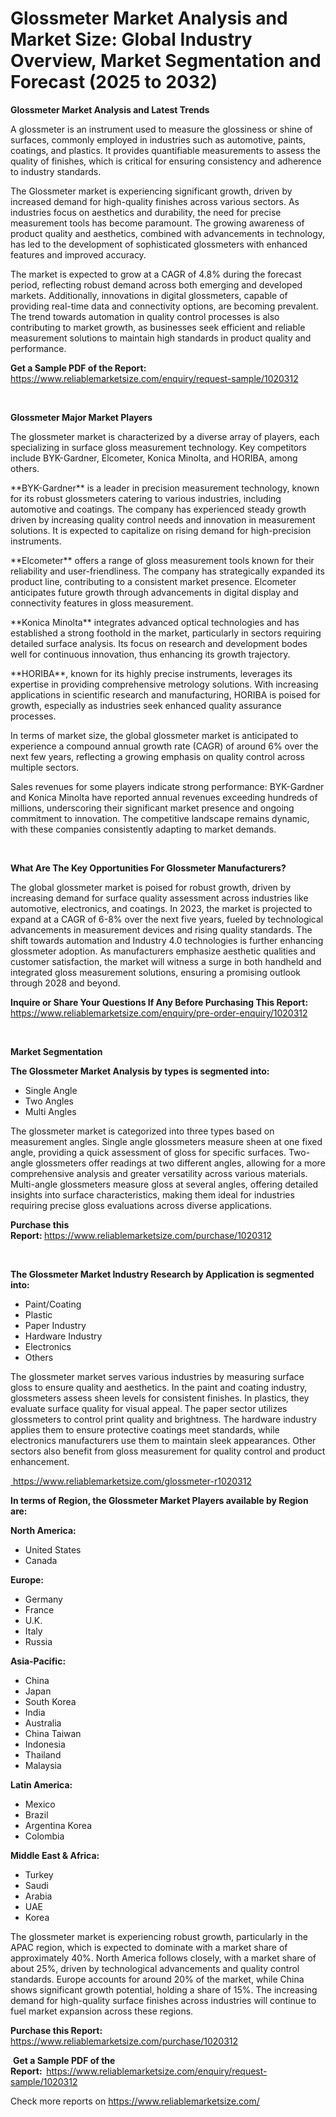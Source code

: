 <p><h1>Glossmeter Market Analysis and Market Size: Global Industry Overview, Market Segmentation and Forecast (2025 to 2032)</h1></p><p><strong>Glossmeter Market Analysis and Latest Trends</strong></p>
<p><p>A glossmeter is an instrument used to measure the glossiness or shine of surfaces, commonly employed in industries such as automotive, paints, coatings, and plastics. It provides quantifiable measurements to assess the quality of finishes, which is critical for ensuring consistency and adherence to industry standards. </p><p>The Glossmeter market is experiencing significant growth, driven by increased demand for high-quality finishes across various sectors. As industries focus on aesthetics and durability, the need for precise measurement tools has become paramount. The growing awareness of product quality and aesthetics, combined with advancements in technology, has led to the development of sophisticated glossmeters with enhanced features and improved accuracy. </p><p>The market is expected to grow at a CAGR of 4.8% during the forecast period, reflecting robust demand across both emerging and developed markets. Additionally, innovations in digital glossmeters, capable of providing real-time data and connectivity options, are becoming prevalent. The trend towards automation in quality control processes is also contributing to market growth, as businesses seek efficient and reliable measurement solutions to maintain high standards in product quality and performance.</p></p>
<p><strong>Get a Sample PDF of the Report:&nbsp;</strong> <a href="https://www.reliablemarketsize.com/enquiry/request-sample/1020312?utm_campaign=1998&utm_medium=2&utm_source=Github&utm_content=ia&utm_term=21022025&utm_id=glossmeter">https://www.reliablemarketsize.com/enquiry/request-sample/1020312</a></p>
<p>&nbsp;</p>
<p><strong>Glossmeter Major Market Players</strong></p>
<p><p>The glossmeter market is characterized by a diverse array of players, each specializing in surface gloss measurement technology. Key competitors include BYK-Gardner, Elcometer, Konica Minolta, and HORIBA, among others. </p><p>**BYK-Gardner** is a leader in precision measurement technology, known for its robust glossmeters catering to various industries, including automotive and coatings. The company has experienced steady growth driven by increasing quality control needs and innovation in measurement solutions. It is expected to capitalize on rising demand for high-precision instruments.</p><p>**Elcometer** offers a range of gloss measurement tools known for their reliability and user-friendliness. The company has strategically expanded its product line, contributing to a consistent market presence. Elcometer anticipates future growth through advancements in digital display and connectivity features in gloss measurement.</p><p>**Konica Minolta** integrates advanced optical technologies and has established a strong foothold in the market, particularly in sectors requiring detailed surface analysis. Its focus on research and development bodes well for continuous innovation, thus enhancing its growth trajectory.</p><p>**HORIBA**, known for its highly precise instruments, leverages its expertise in providing comprehensive metrology solutions. With increasing applications in scientific research and manufacturing, HORIBA is poised for growth, especially as industries seek enhanced quality assurance processes.</p><p>In terms of market size, the global glossmeter market is anticipated to experience a compound annual growth rate (CAGR) of around 6% over the next few years, reflecting a growing emphasis on quality control across multiple sectors. </p><p>Sales revenues for some players indicate strong performance: BYK-Gardner and Konica Minolta have reported annual revenues exceeding hundreds of millions, underscoring their significant market presence and ongoing commitment to innovation. The competitive landscape remains dynamic, with these companies consistently adapting to market demands.</p></p>
<p>&nbsp;</p>
<p><strong>What Are The Key Opportunities For Glossmeter Manufacturers?</strong></p>
<p><p>The global glossmeter market is poised for robust growth, driven by increasing demand for surface quality assessment across industries like automotive, electronics, and coatings. In 2023, the market is projected to expand at a CAGR of 6-8% over the next five years, fueled by technological advancements in measurement devices and rising quality standards. The shift towards automation and Industry 4.0 technologies is further enhancing glossmeter adoption. As manufacturers emphasize aesthetic qualities and customer satisfaction, the market will witness a surge in both handheld and integrated gloss measurement solutions, ensuring a promising outlook through 2028 and beyond.</p></p>
<p><strong>Inquire or Share Your Questions If Any Before Purchasing This Report:</strong> <a href="https://www.reliablemarketsize.com/enquiry/pre-order-enquiry/1020312?utm_campaign=1998&utm_medium=2&utm_source=Github&utm_content=ia&utm_term=21022025&utm_id=glossmeter">https://www.reliablemarketsize.com/enquiry/pre-order-enquiry/1020312</a></p>
<p>&nbsp;</p>
<p><strong>Market Segmentation</strong></p>
<p><strong>The Glossmeter Market Analysis by types is segmented into:</strong></p>
<p><ul><li>Single Angle</li><li>Two Angles</li><li>Multi Angles</li></ul></p>
<p><p>The glossmeter market is categorized into three types based on measurement angles. Single angle glossmeters measure sheen at one fixed angle, providing a quick assessment of gloss for specific surfaces. Two-angle glossmeters offer readings at two different angles, allowing for a more comprehensive analysis and greater versatility across various materials. Multi-angle glossmeters measure gloss at several angles, offering detailed insights into surface characteristics, making them ideal for industries requiring precise gloss evaluations across diverse applications.</p></p>
<p><strong>Purchase this Report:&nbsp;</strong><a href="https://www.reliablemarketsize.com/purchase/1020312?utm_campaign=1998&utm_medium=2&utm_source=Github&utm_content=ia&utm_term=21022025&utm_id=glossmeter">https://www.reliablemarketsize.com/purchase/1020312</a></p>
<p>&nbsp;</p>
<p><strong>The Glossmeter Market Industry Research by Application is segmented into:</strong></p>
<p><ul><li>Paint/Coating</li><li>Plastic</li><li>Paper Industry</li><li>Hardware Industry</li><li>Electronics</li><li>Others</li></ul></p>
<p><p>The glossmeter market serves various industries by measuring surface gloss to ensure quality and aesthetics. In the paint and coating industry, glossmeters assess sheen levels for consistent finishes. In plastics, they evaluate surface quality for visual appeal. The paper sector utilizes glossmeters to control print quality and brightness. The hardware industry applies them to ensure protective coatings meet standards, while electronics manufacturers use them to maintain sleek appearances. Other sectors also benefit from gloss measurement for quality control and product enhancement.</p></p>
<p><a href="https://www.reliablemarketsize.com/glossmeter-r1020312?utm_campaign=1998&utm_medium=2&utm_source=Github&utm_content=ia&utm_term=21022025&utm_id=glossmeter">&nbsp;https://www.reliablemarketsize.com/glossmeter-r1020312</a></p>
<p><strong>In terms of Region, the Glossmeter Market Players available by Region are:</strong></p>
<p>
    <p> <strong> North America: </strong>
        <ul>
            <li>United States</li>
            <li>Canada</li>
        </ul>
        </p> 
    <p> <strong> Europe: </strong>
        <ul>
            <li>Germany</li>
            <li>France</li>
            <li>U.K.</li>
            <li>Italy</li>
            <li>Russia</li>
        </ul>
        </p> 
    <p> <strong> Asia-Pacific: </strong>
        <ul>
            <li>China</li>
            <li>Japan</li>
            <li>South Korea</li>
            <li>India</li>
            <li>Australia</li>
            <li>China Taiwan</li>
            <li>Indonesia</li>
            <li>Thailand</li>
            <li>Malaysia</li>
        </ul>
        </p> 
    <p> <strong> Latin America: </strong>
        <ul>
            <li>Mexico</li>
            <li>Brazil</li>
            <li>Argentina Korea</li>
            <li>Colombia</li>
        </ul>
        </p> 
    <p> <strong> Middle East & Africa: </strong>
        <ul>
            <li>Turkey</li>
            <li>Saudi</li>
            <li>Arabia</li>
            <li>UAE</li>
            <li>Korea</li>
        </ul>
    </p>
    </p>
<p><p>The glossmeter market is experiencing robust growth, particularly in the APAC region, which is expected to dominate with a market share of approximately 40%. North America follows closely, with a market share of about 25%, driven by technological advancements and quality control standards. Europe accounts for around 20% of the market, while China shows significant growth potential, holding a share of 15%. The increasing demand for high-quality surface finishes across industries will continue to fuel market expansion across these regions.</p></p>
<p><strong>Purchase this Report: </strong><a href="https://www.reliablemarketsize.com/purchase/1020312?utm_campaign=1998&utm_medium=2&utm_source=Github&utm_content=ia&utm_term=21022025&utm_id=glossmeter">https://www.reliablemarketsize.com/purchase/1020312</a></p>
<p>&nbsp;<strong>Get a Sample PDF of the Report:&nbsp;&nbsp;</strong><a href="https://www.reliablemarketsize.com/enquiry/request-sample/1020312?utm_campaign=1998&utm_medium=2&utm_source=Github&utm_content=ia&utm_term=21022025&utm_id=glossmeter">https://www.reliablemarketsize.com/enquiry/request-sample/1020312</a></p>
<p><strong></strong></p>
<p>Check more reports on <a href="https://www.reliablemarketsize.com/?utm_campaign=1998&utm_medium=2&utm_source=Github&utm_content=ia&utm_term=21022025&utm_id=glossmeter">https://www.reliablemarketsize.com/</a></p>